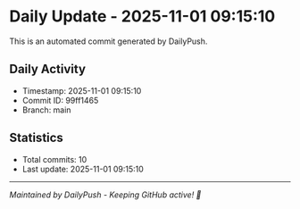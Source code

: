 # Daily Update - 2025-11-01 09:15:10

This is an automated commit generated by DailyPush.

## Daily Activity
- Timestamp: 2025-11-01 09:15:10
- Commit ID: 99ff1465
- Branch: main

## Statistics
- Total commits: 10
- Last update: 2025-11-01 09:15:10

---
*Maintained by DailyPush - Keeping GitHub active! 🚀*
